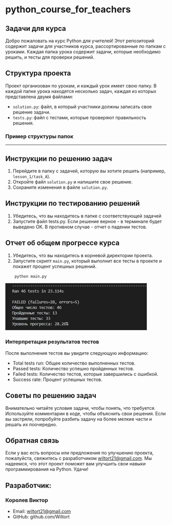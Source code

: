 # python_course_for_teachers
## Задачи для курса


Добро пожаловать на курс Python для учителей! Этот репозиторий содержит задачи для участников курса, рассортированные по папкам с уроками. Каждая папка урока содержит задачи, которые необходимо решить, и тесты для проверки решений.

## Структура проекта

Проект организован по урокам, и каждый урок имеет свою папку. В каждой папке урока находятся несколько задач, каждая из которых представлена двумя файлами:

- `solution.py`: файл, в который участники должны записать свое решение задачи.
- `tests.py`: файл с тестами, которые проверяют правильность решения.

### Пример структуры папок
---

## Инструкции по решению задач

1. Перейдите в папку с задачей, которую вы хотите решить (например, `lesson_1/task_A`).
2. Откройте файл `solution.py` и напишите свое решение.
3. Сохраните изменения в файле `solution.py`.

## Инструкции по тестированию решений

1. Убедитесь, что вы находитесь в папке с соответствующей задачей
2. Запустите файл tests.py. Если решение верное - в терминале будет выведено OK. В противном случае - отчет о падении тестов.

## Отчет об общем прогрессе курса
1. Убедитесь, что вы находитесь в корневой директории проекта.
2. Запустите скрипт `main.py`, который выполнит все тесты в проекте и покажет процент успешных решений.

```bash
    python main.py
```
![alt text](image.png)

### Интерпретация результатов тестов
После выполнения тестов вы увидите следующую информацию:

- Total tests run: Общее количество выполненных тестов.
- Passed tests: Количество успешно пройденных тестов.
- Failed tests: Количество тестов, которые завершились с ошибкой.
- Success rate: Процент успешных тестов.
## Советы по решению задач
Внимательно читайте условия задачи, чтобы понять, что требуется.
Используйте комментарии в коде, чтобы объяснить свои решения.
Если вы застряли, попробуйте разбить задачу на более мелкие части и решать их поочередно.
## Обратная связь
Если у вас есть вопросы или предложения по улучшению проекта, пожалуйста, свяжитесь с разработчиком wiltort21@gmail.com.
Мы надеемся, что этот проект поможет вам улучшить свои навыки программирования на Python. Удачи!

## Разработчик:
### Королев Виктор
- Email: wiltort21@gmail.com
- GitHub: github.com/Wiltort
